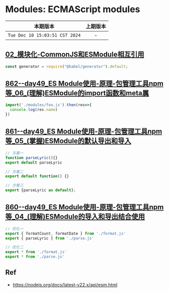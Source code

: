 # Modules: ECMAScript modules


|本期版本|上期版本
|:---:|:---:
`Tue Dec 10 15:03:51 CST 2024` | -

## [02_模块化-CommonJS和ESModule相互引用](https://github.com/nanana-100/qq-3619571/tree/main/27-02)

```javascript
const generator = require("@babel/generator").default;
```

## [862--day49_ES Module使用-原理-包管理工具npm等_06_(理解)ESModule的import函数和meta属](https://github.com/nanana-100/coderwhy/tree/main/s05/day49/0862)

```javascript
import('./modules/foo.js').then(res=>{
  console.log(res.name)
})
```

## [861--day49_ES Module使用-原理-包管理工具npm等_05_(掌握)ESModule的默认导出和导入](https://github.com/nanana-100/coderwhy/tree/main/s05/day49/0861)

```javascript
// 方案一
function parseLyric(){}
export default parseLyric

// 方案二
export default function() {}

// 方案三
export {parseLyric as default};
```


## [860--day49_ES Module使用-原理-包管理工具npm等_04_(理解)ESModule的导入和导出结合使用](https://github.com/nanana-100/coderwhy/tree/main/s05/day49/0860)

```javascript
// 优化一
export { formatCount, formatDate } from './format.js'
export { parseLyric } from './parse.js'

// 优化二
export * from './format.js'
export * from './parse.js'
```

## Ref

* <https://nodejs.org/docs/latest-v22.x/api/esm.html>